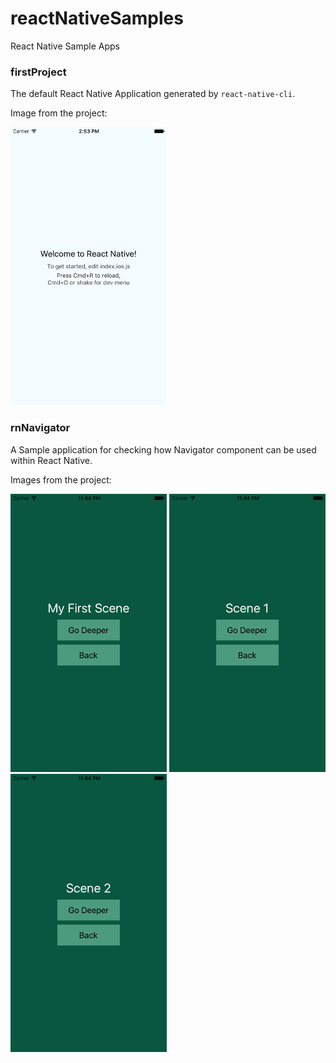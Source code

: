 # reactNativeSamples
React Native Sample Apps

### firstProject

The default React Native Application generated by `react-native-cli`.

Image from the project:

![Home Scene](/screenshots/firstProject/mainscreen.png?raw=true "Home Scene")


### rnNavigator

A Sample application for checking how Navigator component can be used
within React Native.


Images from the project:

![Home Scene](/screenshots/rnNavigator/first.png?raw=true "Home Scene")
![Scene 1](/screenshots/rnNavigator/second.png?raw=true "Scene 1")
![Scene 2](/screenshots/rnNavigator/third.png?raw=true "Scene 2")
